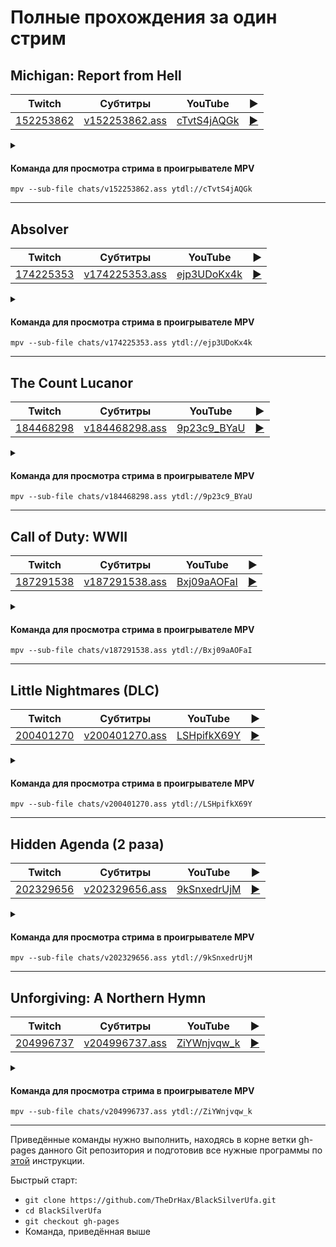 <!-- video.js -->
<link href="https://cdnjs.cloudflare.com/ajax/libs/video.js/6.3.3/video-js.css" rel="stylesheet">
<script src="https://cdnjs.cloudflare.com/ajax/libs/video.js/6.3.3/video.js"></script>
<!-- videojs-youtube -->
<script src="https://cdnjs.cloudflare.com/ajax/libs/videojs-youtube/2.4.1/Youtube.js"></script>
<!-- libjass -->
<link href="https://cdn.jsdelivr.net/npm/libjass@0.11.0/libjass.css" rel="stylesheet">
<script src="https://cdn.jsdelivr.net/npm/libjass@0.11.0/libjass.js"></script>
<!-- videojs-ass -->
<link href="https://cdn.jsdelivr.net/npm/videojs-ass@0.8.0/src/videojs.ass.css" rel="stylesheet">
<script src="https://cdn.jsdelivr.net/npm/videojs-ass@0.8.0/src/videojs.ass.js"></script>
<!-- videojs-resolution-switcher -->
<script src="https://cdn.jsdelivr.net/npm/videojs-resolution-switcher@0.4.2/lib/videojs-resolution-switcher.min.js"></script>

<script>
function createPlayer(id, youtube, twitch) {
  videojs(id, {
    controls: true,
    nativeControlsForTouch: false,
    width: 640,
    height: 360,
    fluid: true,
    plugins: {
      ass: {
        src: ["../chats/v" + twitch + ".ass"],
        delay: -0.1,
      },
      videoJsResolutionSwitcher: {
        default: 'high',
        dynamicLabel: true
      }
    },
    techOrder: ["youtube"],
    sources: [{
      "type": "video/youtube",
      "src": "https://www.youtube.com/watch?v=" + youtube
    }]
  });
}
</script>

<style>
  .main-content {
    padding: 2rem;
    max-width: 72rem;
  }
</style>

# Полные прохождения за один стрим

## Michigan: Report from Hell

| Twitch | Субтитры | YouTube | ▶ |
| ------ | -------- | ------- | - |
| [152253862](https://www.twitch.tv/videos/152253862) | [v152253862.ass](../chats/v152253862.ass) | [cTvtS4jAQGk](https://www.youtube.com/watch?v=cTvtS4jAQGk) | <a href="/src/player.html?v=cTvtS4jAQGk&s=152253862" onclick="return openPlayer152253862()">▶</a> |

<script>
  function openPlayer152253862() {
    createPlayer("player-cTvtS4jAQGk", "cTvtS4jAQGk", "152253862");
    document.getElementById("spoiler-cTvtS4jAQGk").click();
    return false;
  }
</script>

<details>
  <summary id="spoiler-cTvtS4jAQGk"></summary>

  <div class="player-wrapper" style="margin-top: 32px">
    <video
      id="player-cTvtS4jAQGk"
      class="video-js vjs-default-skin vjs-big-play-centered" />
  </div>
</details>

#### Команда для просмотра стрима в проигрывателе MPV

```
mpv --sub-file chats/v152253862.ass ytdl://cTvtS4jAQGk
```

----
## Absolver

| Twitch | Субтитры | YouTube | ▶ |
| ------ | -------- | ------- | - |
| [174225353](https://www.twitch.tv/videos/174225353) | [v174225353.ass](../chats/v174225353.ass) | [ejp3UDoKx4k](https://www.youtube.com/watch?v=ejp3UDoKx4k) | <a href="/src/player.html?v=ejp3UDoKx4k&s=174225353" onclick="return openPlayer174225353()">▶</a> |

<script>
  function openPlayer174225353() {
    createPlayer("player-ejp3UDoKx4k", "ejp3UDoKx4k", "174225353");
    document.getElementById("spoiler-ejp3UDoKx4k").click();
    return false;
  }
</script>

<details>
  <summary id="spoiler-ejp3UDoKx4k"></summary>

  <div class="player-wrapper" style="margin-top: 32px">
    <video
      id="player-ejp3UDoKx4k"
      class="video-js vjs-default-skin vjs-big-play-centered" />
  </div>
</details>

#### Команда для просмотра стрима в проигрывателе MPV

```
mpv --sub-file chats/v174225353.ass ytdl://ejp3UDoKx4k
```

----
## The Count Lucanor

| Twitch | Субтитры | YouTube | ▶ |
| ------ | -------- | ------- | - |
| [184468298](https://www.twitch.tv/videos/184468298) | [v184468298.ass](../chats/v184468298.ass) | [9p23c9_BYaU](https://www.youtube.com/watch?v=9p23c9_BYaU) | <a href="/src/player.html?v=9p23c9_BYaU&s=184468298" onclick="return openPlayer184468298()">▶</a> |

<script>
  function openPlayer184468298() {
    createPlayer("player-9p23c9_BYaU", "9p23c9_BYaU", "184468298");
    document.getElementById("spoiler-9p23c9_BYaU").click();
    return false;
  }
</script>

<details>
  <summary id="spoiler-9p23c9_BYaU"></summary>

  <div class="player-wrapper" style="margin-top: 32px">
    <video
      id="player-9p23c9_BYaU"
      class="video-js vjs-default-skin vjs-big-play-centered" />
  </div>
</details>

#### Команда для просмотра стрима в проигрывателе MPV

```
mpv --sub-file chats/v184468298.ass ytdl://9p23c9_BYaU
```

----
## Call of Duty: WWII

| Twitch | Субтитры | YouTube | ▶ |
| ------ | -------- | ------- | - |
| [187291538](https://www.twitch.tv/videos/187291538) | [v187291538.ass](../chats/v187291538.ass) | [Bxj09aAOFaI](https://www.youtube.com/watch?v=Bxj09aAOFaI) | <a href="/src/player.html?v=Bxj09aAOFaI&s=187291538" onclick="return openPlayer187291538()">▶</a> |

<script>
  function openPlayer187291538() {
    createPlayer("player-Bxj09aAOFaI", "Bxj09aAOFaI", "187291538");
    document.getElementById("spoiler-Bxj09aAOFaI").click();
    return false;
  }
</script>

<details>
  <summary id="spoiler-Bxj09aAOFaI"></summary>

  <div class="player-wrapper" style="margin-top: 32px">
    <video
      id="player-Bxj09aAOFaI"
      class="video-js vjs-default-skin vjs-big-play-centered" />
  </div>
</details>

#### Команда для просмотра стрима в проигрывателе MPV

```
mpv --sub-file chats/v187291538.ass ytdl://Bxj09aAOFaI
```

----
## Little Nightmares (DLC)

| Twitch | Субтитры | YouTube | ▶ |
| ------ | -------- | ------- | - |
| [200401270](https://www.twitch.tv/videos/200401270) | [v200401270.ass](../chats/v200401270.ass) | [LSHpifkX69Y](https://www.youtube.com/watch?v=LSHpifkX69Y) | <a href="/src/player.html?v=LSHpifkX69Y&s=200401270" onclick="return openPlayer200401270()">▶</a> |

<script>
  function openPlayer200401270() {
    createPlayer("player-LSHpifkX69Y", "LSHpifkX69Y", "200401270");
    document.getElementById("spoiler-LSHpifkX69Y").click();
    return false;
  }
</script>

<details>
  <summary id="spoiler-LSHpifkX69Y"></summary>

  <div class="player-wrapper" style="margin-top: 32px">
    <video
      id="player-LSHpifkX69Y"
      class="video-js vjs-default-skin vjs-big-play-centered" />
  </div>
</details>

#### Команда для просмотра стрима в проигрывателе MPV

```
mpv --sub-file chats/v200401270.ass ytdl://LSHpifkX69Y
```

----
## Hidden Agenda (2 раза)

| Twitch | Субтитры | YouTube | ▶ |
| ------ | -------- | ------- | - |
| [202329656](https://www.twitch.tv/videos/202329656) | [v202329656.ass](../chats/v202329656.ass) | [9kSnxedrUjM](https://www.youtube.com/watch?v=9kSnxedrUjM) | <a href="/src/player.html?v=9kSnxedrUjM&s=202329656" onclick="return openPlayer202329656()">▶</a> |

<script>
  function openPlayer202329656() {
    createPlayer("player-9kSnxedrUjM", "9kSnxedrUjM", "202329656");
    document.getElementById("spoiler-9kSnxedrUjM").click();
    return false;
  }
</script>

<details>
  <summary id="spoiler-9kSnxedrUjM"></summary>

  <div class="player-wrapper" style="margin-top: 32px">
    <video
      id="player-9kSnxedrUjM"
      class="video-js vjs-default-skin vjs-big-play-centered" />
  </div>
</details>

#### Команда для просмотра стрима в проигрывателе MPV

```
mpv --sub-file chats/v202329656.ass ytdl://9kSnxedrUjM
```

----
## Unforgiving: A Northern Hymn

| Twitch | Субтитры | YouTube | ▶ |
| ------ | -------- | ------- | - |
| [204996737](https://www.twitch.tv/videos/204996737) | [v204996737.ass](../chats/v204996737.ass) | [ZiYWnjvqw_k](https://www.youtube.com/watch?v=ZiYWnjvqw_k) | <a href="/src/player.html?v=ZiYWnjvqw_k&s=204996737" onclick="return openPlayer204996737()">▶</a> |

<script>
  function openPlayer204996737() {
    createPlayer("player-ZiYWnjvqw_k", "ZiYWnjvqw_k", "204996737");
    document.getElementById("spoiler-ZiYWnjvqw_k").click();
    return false;
  }
</script>

<details>
  <summary id="spoiler-ZiYWnjvqw_k"></summary>

  <div class="player-wrapper" style="margin-top: 32px">
    <video
      id="player-ZiYWnjvqw_k"
      class="video-js vjs-default-skin vjs-big-play-centered" />
  </div>
</details>

#### Команда для просмотра стрима в проигрывателе MPV

```
mpv --sub-file chats/v204996737.ass ytdl://ZiYWnjvqw_k
```

----

Приведённые команды нужно выполнить, находясь в корне ветки gh-pages данного Git репозитория и подготовив все нужные программы по [этой](../tutorials/watch-online.md) инструкции.

Быстрый старт:
* `git clone https://github.com/TheDrHax/BlackSilverUfa.git`
* `cd BlackSilverUfa`
* `git checkout gh-pages`
* Команда, приведённая выше

